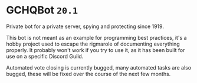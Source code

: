 # GCHQBot `20.1`
Private bot for a private server, spying and protecting since 1919.

This bot is not meant as an example for programming best practices, it's a hobby project used to escape the rigmarole of documenting everything properly. It probably won't work if you try to use it, as it has been built for use on a specific Discord Guild.

Automated vote closing is currently bugged, many automated tasks are also bugged, these will be fixed over
the course of the next few months.
